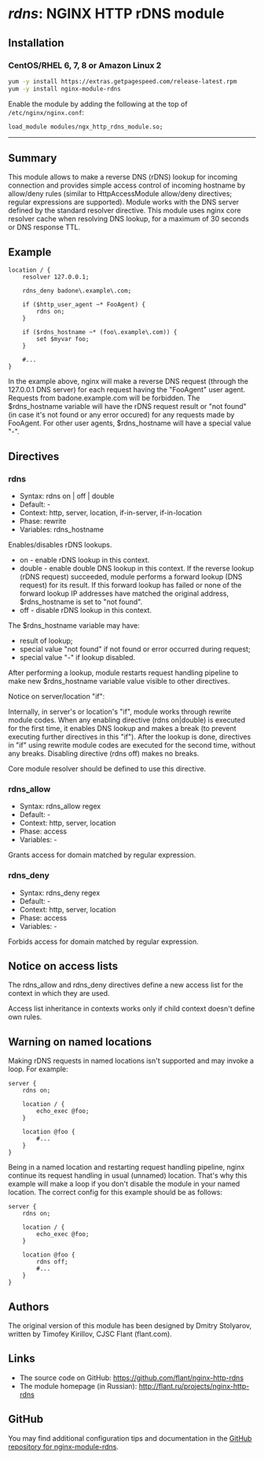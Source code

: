 # _rdns_: NGINX HTTP rDNS module


## Installation

### CentOS/RHEL 6, 7, 8 or Amazon Linux 2

```bash
yum -y install https://extras.getpagespeed.com/release-latest.rpm
yum -y install nginx-module-rdns
```

Enable the module by adding the following at the top of `/etc/nginx/nginx.conf`:

    load_module modules/ngx_http_rdns_module.so;

<hr />

## Summary

This module allows to make a reverse DNS (rDNS) lookup for incoming
connection and provides simple access control of incoming hostname by
allow/deny rules (similar to HttpAccessModule allow/deny directives;
regular expressions are supported). Module works with the DNS server
defined by the standard resolver directive. This module uses nginx core
resolver cache when resolving DNS lookup, for a maximum of 30 seconds or
DNS response TTL.

## Example

    location / {
        resolver 127.0.0.1;
    
        rdns_deny badone\.example\.com;
    
        if ($http_user_agent ~* FooAgent) {
            rdns on;
        }
    
        if ($rdns_hostname ~* (foo\.example\.com)) {
            set $myvar foo;
        }
    
        #...
    }

In the example above, nginx will make a reverse DNS request (through the
127.0.0.1 DNS server) for each request having the "FooAgent" user agent.
Requests from badone.example.com will be forbidden. The $rdns\_hostname
variable will have the rDNS request result or "not found" (in case it's
not found or any error occured) for any requests made by FooAgent. For
other user agents, $rdns\_hostname will have a special value "-".

## Directives

### rdns

  - Syntax: rdns on | off | double
  - Default: -
  - Context: http, server, location, if-in-server, if-in-location
  - Phase: rewrite
  - Variables: rdns\_hostname

Enables/disables rDNS lookups.

  - on - enable rDNS lookup in this context.
  - double - enable double DNS lookup in this context. If the reverse
    lookup (rDNS request) succeeded, module performs a forward lookup
    (DNS request) for its result. If this forward lookup has failed or
    none of the forward lookup IP addresses have matched the original
    address, $rdns\_hostname is set to "not found".
  - off - disable rDNS lookup in this context.

The $rdns\_hostname variable may have:

  - result of lookup;
  - special value "not found" if not found or error occurred during
    request;
  - special value "-" if lookup disabled.

After performing a lookup, module restarts request handling pipeline to
make new $rdns\_hostname variable value visible to other directives.

Notice on server/location "if":

Internally, in server's or location's "if", module works through rewrite
module codes. When any enabling directive (rdns on|double) is executed
for the first time, it enables DNS lookup and makes a break (to prevent
executing further directives in this "if"). After the lookup is done,
directives in "if" using rewrite module codes are executed for the
second time, without any breaks. Disabling directive (rdns off) makes no
breaks.

Core module resolver should be defined to use this directive.

### rdns\_allow

  - Syntax: rdns\_allow regex
  - Default: -
  - Context: http, server, location
  - Phase: access
  - Variables: -

Grants access for domain matched by regular expression.

### rdns\_deny

  - Syntax: rdns\_deny regex
  - Default: -
  - Context: http, server, location
  - Phase: access
  - Variables: -

Forbids access for domain matched by regular expression.

## Notice on access lists

The rdns\_allow and rdns\_deny directives define a new access list for
the context in which they are used.

Access list inheritance in contexts works only if child context doesn't
define own rules.

## Warning on named locations

Making rDNS requests in named locations isn't supported and may invoke a
loop. For example:

    server {
        rdns on;
    
        location / {
            echo_exec @foo;
        }
    
        location @foo {
            #...
        }
    }

Being in a named location and restarting request handling pipeline,
nginx continue its request handling in usual (unnamed) location. That's
why this example will make a loop if you don't disable the module in
your named location. The correct config for this example should be as
follows:

    server {
        rdns on;
    
        location / {
            echo_exec @foo;
        }
    
        location @foo {
            rdns off;
            #...
        }
    }

## Authors

The original version of this module has been designed by Dmitry
Stolyarov, written by Timofey Kirillov, CJSC Flant (flant.com).

## Links

  - The source code on GitHub:
    <https://github.com/flant/nginx-http-rdns>
  - The module homepage (in Russian):
    <http://flant.ru/projects/nginx-http-rdns>

## GitHub

You may find additional configuration tips and documentation in the [GitHub repository for 
nginx-module-rdns](https://github.com/dvershinin/nginx-http-rdns).
